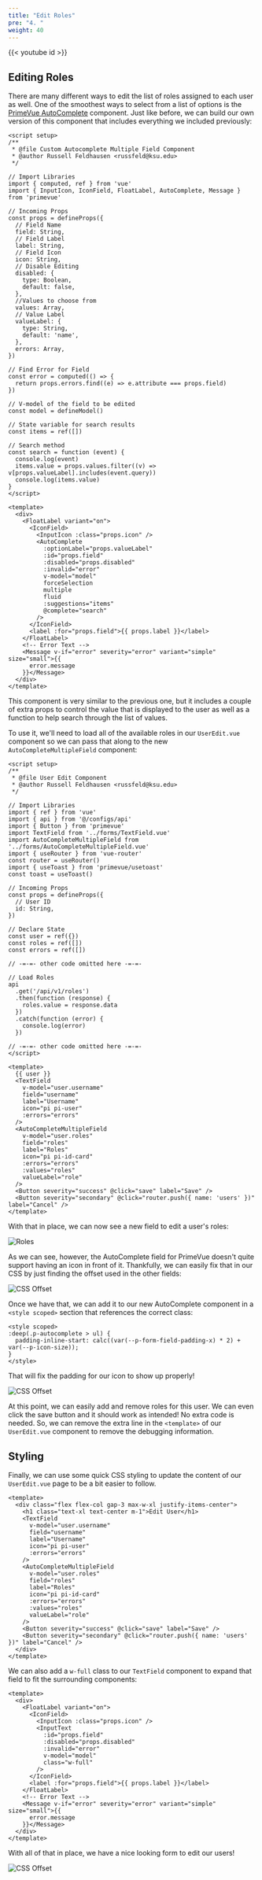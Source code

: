```yaml
---
title: "Edit Roles"
pre: "4. "
weight: 40
---
```


{{< youtube id >}}

## Editing Roles

There are many different ways to edit the list of roles assigned to each user as well. One of the smoothest ways to select from a list of options is the [PrimeVue AutoComplete](https://primevue.org/autocomplete/) component. Just like before, we can build our own version of this component that includes everything we included previously:

```vue {title="src/components/forms/AutoCompleteMultipleField.vue"}
<script setup>
/**
 * @file Custom Autocomplete Multiple Field Component
 * @author Russell Feldhausen <russfeld@ksu.edu>
 */

// Import Libraries
import { computed, ref } from 'vue'
import { InputIcon, IconField, FloatLabel, AutoComplete, Message } from 'primevue'

// Incoming Props
const props = defineProps({
  // Field Name
  field: String,
  // Field Label
  label: String,
  // Field Icon
  icon: String,
  // Disable Editing
  disabled: {
    type: Boolean,
    default: false,
  },
  //Values to choose from
  values: Array,
  // Value Label
  valueLabel: {
    type: String,
    default: 'name',
  },
  errors: Array,
})

// Find Error for Field
const error = computed(() => {
  return props.errors.find((e) => e.attribute === props.field)
})

// V-model of the field to be edited
const model = defineModel()

// State variable for search results
const items = ref([])

// Search method
const search = function (event) {
  console.log(event)
  items.value = props.values.filter((v) => v[props.valueLabel].includes(event.query))
  console.log(items.value)
}
</script>

<template>
  <div>
    <FloatLabel variant="on">
      <IconField>
        <InputIcon :class="props.icon" />
        <AutoComplete
          :optionLabel="props.valueLabel"
          :id="props.field"
          :disabled="props.disabled"
          :invalid="error"
          v-model="model"
          forceSelection
          multiple
          fluid
          :suggestions="items"
          @complete="search"
        />
      </IconField>
      <label :for="props.field">{{ props.label }}</label>
    </FloatLabel>
    <!-- Error Text -->
    <Message v-if="error" severity="error" variant="simple" size="small">{{
      error.message
    }}</Message>
  </div>
</template>
```

This component is very similar to the previous one, but it includes a couple of extra props to control the value that is displayed to the user as well as a function to help search through the list of values.

To use it, we'll need to load all of the available roles in our `UserEdit.vue` component so we can pass that along to the new `AutoCompleteMultipleField` component:

```vue {title="src/components/users/UserEdit.vue" hl_lines="12 26 31-39 53-61"}
<script setup>
/**
 * @file User Edit Component
 * @author Russell Feldhausen <russfeld@ksu.edu>
 */

// Import Libraries
import { ref } from 'vue'
import { api } from '@/configs/api'
import { Button } from 'primevue'
import TextField from '../forms/TextField.vue'
import AutoCompleteMultipleField from '../forms/AutoCompleteMultipleField.vue'
import { useRouter } from 'vue-router'
const router = useRouter()
import { useToast } from 'primevue/usetoast'
const toast = useToast()

// Incoming Props
const props = defineProps({
  // User ID
  id: String,
})

// Declare State
const user = ref({})
const roles = ref([])
const errors = ref([])

// -=-=- other code omitted here -=-=-

// Load Roles
api
  .get('/api/v1/roles')
  .then(function (response) {
    roles.value = response.data
  })
  .catch(function (error) {
    console.log(error)
  })

// -=-=- other code omitted here -=-=-
</script>

<template>
  {{ user }}
  <TextField
    v-model="user.username"
    field="username"
    label="Username"
    icon="pi pi-user"
    :errors="errors"
  />
  <AutoCompleteMultipleField
    v-model="user.roles"
    field="roles"
    label="Roles"
    icon="pi pi-id-card"
    :errors="errors"
    :values="roles"
    valueLabel="role"
  />
  <Button severity="success" @click="save" label="Save" />
  <Button severity="secondary" @click="router.push({ name: 'users' })" label="Cancel" />
</template>
```

With that in place, we can now see a new field to edit a user's roles:

![Roles](/images/examples/06/vue_crud_9.png)

As we can see, however, the AutoComplete field for PrimeVue doesn't quite support having an icon in front of it. Thankfully, we can easily fix that in our CSS by just finding the offset used in the other fields:

![CSS Offset](/images/examples/06/vue_crud_10.png)

Once we have that, we can add it to our new AutoComplete component in a `<style scoped>` section that references the correct class:

```vue {title="src/components/forms/AutoCompleteMultipleField.vue"}
<style scoped>
:deep(.p-autocomplete > ul) {
  padding-inline-start: calc((var(--p-form-field-padding-x) * 2) + var(--p-icon-size));
}
</style>
```

That will fix the padding for our icon to show up properly!

![CSS Offset](/images/examples/06/vue_crud_11.png)

At this point, we can easily add and remove roles for this user. We can even click the save button and it should work as intended! No extra code is needed. So, we can remove the extra line in the `<template>` of our `UserEdit.vue` component to remove the debugging information. 

## Styling

Finally, we can use some quick CSS styling to update the content of our `UserEdit.vue` page to be a bit easier to follow.

```vue {title="src/components/users/UserEdit.vue" hl_lines="2 3 22"}
<template>
  <div class="flex flex-col gap-3 max-w-xl justify-items-center">
    <h1 class="text-xl text-center m-1">Edit User</h1>
    <TextField
      v-model="user.username"
      field="username"
      label="Username"
      icon="pi pi-user"
      :errors="errors"
    />
    <AutoCompleteMultipleField
      v-model="user.roles"
      field="roles"
      label="Roles"
      icon="pi pi-id-card"
      :errors="errors"
      :values="roles"
      valueLabel="role"
    />
    <Button severity="success" @click="save" label="Save" />
    <Button severity="secondary" @click="router.push({ name: 'users' })" label="Cancel" />
  </div>
</template>
```

We can also add a `w-full` class to our `TextField` component to expand that field to fit the surrounding components:

```vue {title="src/components/forms/TextField.vue" hl_lines="11"}
<template>
  <div>
    <FloatLabel variant="on">
      <IconField>
        <InputIcon :class="props.icon" />
        <InputText
          :id="props.field"
          :disabled="props.disabled"
          :invalid="error"
          v-model="model"
          class="w-full"
        />
      </IconField>
      <label :for="props.field">{{ props.label }}</label>
    </FloatLabel>
    <!-- Error Text -->
    <Message v-if="error" severity="error" variant="simple" size="small">{{
      error.message
    }}</Message>
  </div>
</template>
```

With all of that in place, we have a nice looking form to edit our users!

![CSS Offset](/images/examples/06/vue_crud_12.png)